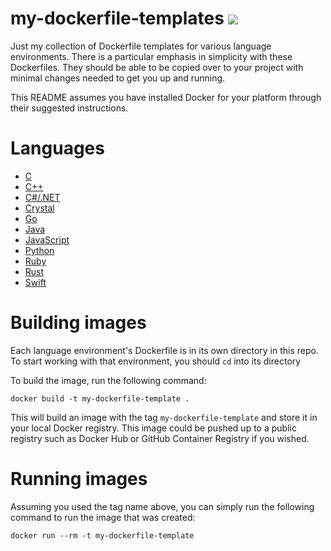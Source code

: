 # my-dockerfile-templates ![](https://github.com/cameronbroe/my-dockerfile-templates/actions/workflows/test.yml/badge.svg?branch=main)
Just my collection of Dockerfile templates for various language environments. There is a particular emphasis in simplicity with these Dockerfiles. They should be able to be copied over to your project with minimal changes needed to get you up and running.

This README assumes you have installed Docker for your platform through their suggested instructions.

# Languages

* [C](c-cmake/Dockerfile)
* [C++](cpp-cmake/Dockerfile)
* [C#/.NET](dotnet/Dockerfile)
* [Crystal](crystal/Dockerfile)
* [Go](golang/Dockerfile)
* [Java](java/Dockerfile)
* [JavaScript](nodejs/Dockerfile)
* [Python](python/Dockerfile)
* [Ruby](ruby/Dockerfile)
* [Rust](rust/Dockerfile)
* [Swift](swift/Dockerfile)

# Building images

Each language environment's Dockerfile is in its own directory in this repo. To start working with that environment, you should `cd` into its directory

To build the image, run the following command:

`docker build -t my-dockerfile-template .`

This will build an image with the tag `my-dockerfile-template` and store it in your local Docker registry. This image could be pushed up to a public registry such as Docker Hub or GitHub Container Registry if you wished.

# Running images

Assuming you used the tag name above, you can simply run the following command to run the image that was created:

`docker run --rm -t my-dockerfile-template`
